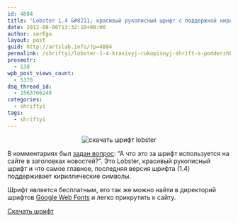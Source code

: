 ```yaml
---
id: 4884
title: 'Lobster 1.4 &#8211; красивый рукописный шрифт с поддержкой кириллицы'
date: 2012-08-06T13:32:10+00:00
author: serEga
layout: post
guid: http://artslab.info/?p=4884
permalink: /shriftyi/lobster-1-4-krasivyj-rukopisnyj-shrift-s-podderzhkoj-kirillicy/
prosmotr:
  - 138
wpb_post_views_count:
  - 5370
dsq_thread_id:
  - 1563766248
categories:
  - shriftyi
tags:
  - shriftyi
---
```

<center>
  <img src="{{site.img_cdn}}/lobster_skachat.jpg" alt="скачать шрифт lobster" title="lobster_skachat" class="aligncenter size-medium wp-image-4885" srcset="{{site.img_cdn}}/lobster_skachat.jpg 509w, {{site.img_cdn}}/lobster_skachat-300x81.jpg 300w" sizes="(max-width: 509px) 100vw, 509px" />
</center>

В комментариях был [задан вопрос](http://artslab.info/shriftyi/20-russkix-rukopisnyx-shriftov/): &#8220;А что это за шрифт используется на сайте в заголовках новостей?&#8221;. Это Lobster, красивый рукописный шрифт и что самое главное, последняя версия шрифта (1.4) поддерживает кириллические символы.

Шрифт является бесплатным, его так же можно найти в директорий шрифтов [Google Web Fonts](http://www.google.com/webfonts/specimen/Lobster) и легко прикрутить к сайту.

[Скачать шрифт](https://www.box.com/s/b0b8d07208bbbb7e030c)